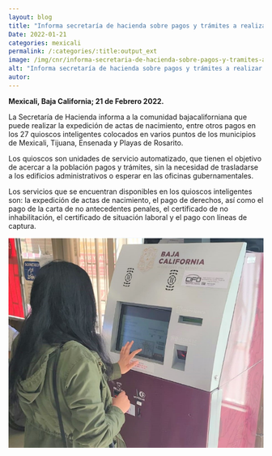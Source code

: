 ```yaml
---
layout: blog
title: "Informa secretaría de hacienda sobre pagos y trámites a realizar en quioscos inteligentes"
Date: 2022-01-21
categories: mexicali
permalink: /:categories/:title:output_ext
image: /img/cnr/informa-secretaria-de-hacienda-sobre-pagos-y-tramites-a-realizar-en-quioscos.png
alt: "Informa secretaría de hacienda sobre pagos y trámites a realizar en quioscos inteligentes"
autor:
---
```


**Mexicali, Baja California; 21 de Febrero 2022.** 

La Secretaría de Hacienda informa a la comunidad bajacaliforniana que puede realizar la expedición de actas de nacimiento, entre otros pagos en los 27 quioscos inteligentes colocados en varios puntos de los municipios de Mexicali, Tijuana, Ensenada y Playas de Rosarito.  

Los quioscos son unidades de servicio automatizado, que tienen el objetivo de acercar a la población pagos y trámites, sin la necesidad de trasladarse a los edificios administrativos o esperar en las oficinas gubernamentales. 

Los servicios que se encuentran disponibles en los quioscos inteligentes son: la expedición de actas de nacimiento, el pago de derechos, así como el pago de la carta de no antecedentes penales, el certificado de no inhabilitación, el certificado de situación laboral y el pago con líneas de captura. 
<div id="carouselExampleSlidesOnly" class="carousel slide" data-ride="carousel">
  <div class="carousel-inner">
    <div class="carousel-item active">
       <img class="d-block w-100" src="/img/cnr/informa-secretaria-de-hacienda-sobre-pagos-y-tramites-a-realizar-en-quioscos.png" loading="lazy"  alt="Informa secretaría de hacienda sobre pagos y trámites a realizar en quioscos inteligentes">
    </div>
  </div>
</div>